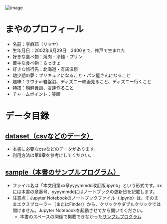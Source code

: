 ![image](https://user-images.githubusercontent.com/39984084/236602333-fc09a6f8-bb71-4411-893f-d1bc781881af.png)
# まやのプロフィール
- 名前：李麻耶（リマヤ）
- 生年月日：2002年6月29日　3400ｇで、神戸で生まれた
- 好きな食べ物：焼肉・冷麺・プリン
- 苦手な食べ物：らっきょ
- 好きな旅行先：北海道・有馬温泉
- 幼少期の夢：プリキュアになること・パン屋さんになること
- 趣味：サウナor岩盤浴、ディズニー映画見ること、ディズニー行くこと
- 特技：朝鮮舞踊、友達作ること
- チャームポイント：笑顔


# データ目録
## [dataset（csvなどのデータ）](https://github.com/oyo-k/book/tree/master/dataset)
- 本書に必要なcsvなどのデータがあります。
- 利用方法は第8章を参考にしてください。
## [sample（本書のサンプルプログラム）](https://github.com/oyo-k/book/tree/master/sample)
- ファイル名は「本文用第xx章yyyymmdd改訂版.ipynb」という形式です。xxには本書の章番号、yyyymmddにはノートブックの更新日を記載します。
- 注意点：Jupyter Notebookのノートブックファイル（.ipynb）は、そのままエクスプローラー（またはFinder）から、クリックやダブルクリックでは開けません。Jupyter Notebookを起動させてから開いてください。
  - 本書のスペースの関係で掲載できなかった[サンプルプログラム](https://github.com/oyo-k/book/tree/master/sample_answers)
